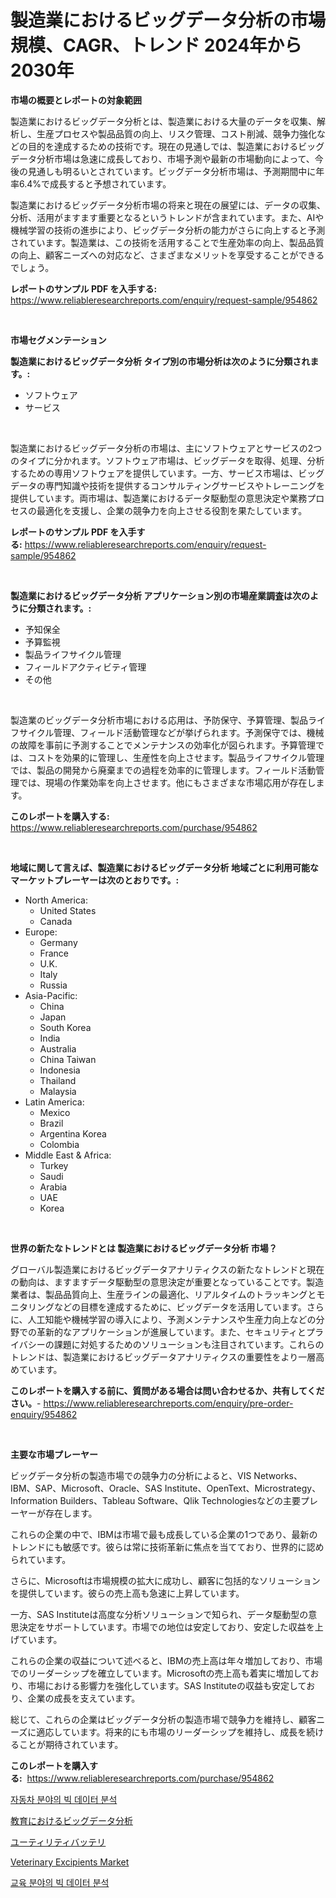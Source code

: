 <p><h1>製造業におけるビッグデータ分析の市場規模、CAGR、トレンド 2024年から2030年</h1></p><p><strong>市場の概要とレポートの対象範囲</strong></p>
<p><p>製造業におけるビッグデータ分析とは、製造業における大量のデータを収集、解析し、生産プロセスや製品品質の向上、リスク管理、コスト削減、競争力強化などの目的を達成するための技術です。現在の見通しでは、製造業におけるビッグデータ分析市場は急速に成長しており、市場予測や最新の市場動向によって、今後の見通しも明るいとされています。ビッグデータ分析市場は、予測期間中に年率6.4%で成長すると予想されています。</p><p>製造業におけるビッグデータ分析市場の将来と現在の展望には、データの収集、分析、活用がますます重要となるというトレンドが含まれています。また、AIや機械学習の技術の進歩により、ビッグデータ分析の能力がさらに向上すると予測されています。製造業は、この技術を活用することで生産効率の向上、製品品質の向上、顧客ニーズへの対応など、さまざまなメリットを享受することができるでしょう。</p></p>
<p><strong>レポートのサンプル PDF を入手する:</strong> <a href="https://www.reliableresearchreports.com/enquiry/request-sample/954862">https://www.reliableresearchreports.com/enquiry/request-sample/954862</a></p>
<p>&nbsp;</p>
<p><strong>市場セグメンテーション</strong></p>
<p><strong>製造業におけるビッグデータ分析 タイプ別の市場分析は次のように分類されます。:</strong></p>
<p><ul><li>ソフトウェア</li><li>サービス</li></ul></p>
<p>&nbsp;</p>
<p><p>製造業におけるビッグデータ分析の市場は、主にソフトウェアとサービスの2つのタイプに分かれます。ソフトウェア市場は、ビッグデータを取得、処理、分析するための専用ソフトウェアを提供しています。一方、サービス市場は、ビッグデータの専門知識や技術を提供するコンサルティングサービスやトレーニングを提供しています。両市場は、製造業におけるデータ駆動型の意思決定や業務プロセスの最適化を支援し、企業の競争力を向上させる役割を果たしています。</p></p>
<p><strong>レポートのサンプル PDF を入手する:</strong>&nbsp;<a href="https://www.reliableresearchreports.com/enquiry/request-sample/954862">https://www.reliableresearchreports.com/enquiry/request-sample/954862</a></p>
<p>&nbsp;</p>
<p><strong> 製造業におけるビッグデータ分析 アプリケーション別の市場産業調査は次のように分類されます。:</strong></p>
<p><ul><li>予知保全</li><li>予算監視</li><li>製品ライフサイクル管理</li><li>フィールドアクティビティ管理</li><li>その他</li></ul></p>
<p>&nbsp;</p>
<p><p>製造業のビッグデータ分析市場における応用は、予防保守、予算管理、製品ライフサイクル管理、フィールド活動管理などが挙げられます。予測保守では、機械の故障を事前に予測することでメンテナンスの効率化が図られます。予算管理では、コストを効果的に管理し、生産性を向上させます。製品ライフサイクル管理では、製品の開発から廃棄までの過程を効率的に管理します。フィールド活動管理では、現場の作業効率を向上させます。他にもさまざまな市場応用が存在します。</p></p>
<p><strong>このレポートを購入する:</strong>&nbsp; <a href="https://www.reliableresearchreports.com/purchase/954862">https://www.reliableresearchreports.com/purchase/954862</a></p>
<p>&nbsp;</p>
<p><strong>地域に関して言えば、製造業におけるビッグデータ分析 地域ごとに利用可能なマーケットプレーヤーは次のとおりです。:</strong></p>
<p><ul>
    <li>
        North America:
        <ul>
            <li>United States</li>
            <li>Canada</li>
        </ul>
    </li>
    <li>
        Europe:
        <ul>
            <li>Germany</li>
            <li>France</li>
            <li>U.K.</li>
            <li>Italy</li>
            <li>Russia</li>
        </ul>
    </li>
    <li>
        Asia-Pacific:
        <ul>
            <li>China</li>
            <li>Japan</li>
            <li>South Korea</li>
            <li>India</li>
            <li>Australia</li>
            <li>China Taiwan</li>
            <li>Indonesia</li>
            <li>Thailand</li>
            <li>Malaysia</li>
        </ul>
    </li>
    <li>
        Latin America:
        <ul>
            <li>Mexico</li>
            <li>Brazil</li>
            <li>Argentina Korea</li>
            <li>Colombia</li>
        </ul>
    </li>
    <li>
        Middle East & Africa:
        <ul>
            <li>Turkey</li>
            <li>Saudi</li>
            <li>Arabia</li>
            <li>UAE</li>
            <li>Korea</li>
        </ul>
    </li>
    </ul></p>
<p>&nbsp;</p>
<p><strong>世界の新たなトレンドとは 製造業におけるビッグデータ分析 市場？</strong></p>
<p><p>グローバル製造業におけるビッグデータアナリティクスの新たなトレンドと現在の動向は、ますますデータ駆動型の意思決定が重要となっていることです。製造業者は、製品品質向上、生産ラインの最適化、リアルタイムのトラッキングとモニタリングなどの目標を達成するために、ビッグデータを活用しています。さらに、人工知能や機械学習の導入により、予測メンテナンスや生産力向上などの分野での革新的なアプリケーションが進展しています。また、セキュリティとプライバシーの課題に対処するためのソリューションも注目されています。これらのトレンドは、製造業におけるビッグデータアナリティクスの重要性をより一層高めています。</p></p>
<p><strong>このレポートを購入する前に、質問がある場合は問い合わせるか、共有してください。</strong>- <a href="https://www.reliableresearchreports.com/enquiry/pre-order-enquiry/954862">https://www.reliableresearchreports.com/enquiry/pre-order-enquiry/954862</a></p>
<p>&nbsp;</p>
<p><strong>主要な市場プレーヤー</strong></p>
<p><p>ビッグデータ分析の製造市場での競争力の分析によると、VIS Networks、IBM、SAP、Microsoft、Oracle、SAS Institute、OpenText、Microstrategy、Information Builders、Tableau Software、Qlik Technologiesなどの主要プレーヤーが存在します。</p><p>これらの企業の中で、IBMは市場で最も成長している企業の1つであり、最新のトレンドにも敏感です。彼らは常に技術革新に焦点を当てており、世界的に認められています。</p><p>さらに、Microsoftは市場規模の拡大に成功し、顧客に包括的なソリューションを提供しています。彼らの売上高も急速に上昇しています。</p><p>一方、SAS Instituteは高度な分析ソリューションで知られ、データ駆動型の意思決定をサポートしています。市場での地位は安定しており、安定した収益を上げています。</p><p>これらの企業の収益について述べると、IBMの売上高は年々増加しており、市場でのリーダーシップを確立しています。Microsoftの売上高も着実に増加しており、市場における影響力を強化しています。SAS Instituteの収益も安定しており、企業の成長を支えています。</p><p>総じて、これらの企業はビッグデータ分析の製造市場で競争力を維持し、顧客ニーズに適応しています。将来的にも市場のリーダーシップを維持し、成長を続けることが期待されています。</p></p>
<p><strong>このレポートを購入する:</strong>&nbsp;&nbsp;<a href="https://www.reliableresearchreports.com/purchase/954862">https://www.reliableresearchreports.com/purchase/954862</a></p>
<p><p><a href="https://github.com/jntpkh496620/Market-Research-Report-List-1/blob/main/8714369185332.md">자동차 분야의 빅 데이터 분석</a></p><p><a href="https://github.com/bevdtkn4419963/Market-Research-Report-List-1/blob/main/5099692185338.md">教育におけるビッグデータ分析</a></p><p><a href="https://medium.com/@minnieebert2827/%E3%83%A6%E3%83%BC%E3%83%86%E3%82%A3%E3%83%AA%E3%83%86%E3%82%A3%E3%83%90%E3%83%83%E3%83%86%E3%83%AA%E3%83%BC%E5%B8%82%E5%A0%B4%E3%81%AE%E8%A6%8F%E6%A8%A1-cagr-%E3%83%88%E3%83%AC%E3%83%B3%E3%83%892024%E5%B9%B4%E3%81%8B%E3%82%892030%E5%B9%B4%E3%81%BE%E3%81%A7-9eeab9ade908">ユーティリティバッテリ</a></p><p><a href="https://sudsy-motorcycle-bbc.notion.site/Veterinary-Excipients-Market-Furnish-Information-about-Market-Size-Market-Share-Market-Dynamics-a-3edbca2dee90412da2bd22968b009a2a">Veterinary Excipients Market</a></p><p><a href="https://github.com/vsoq0zknh59/Market-Research-Report-List-1/blob/main/2339660185333.md">교육 분야의 빅 데이터 분석</a></p></p>